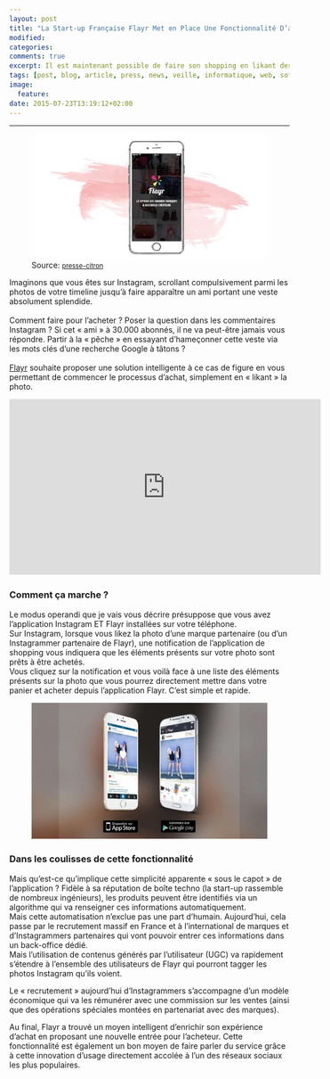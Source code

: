 ```yaml
---
layout: post
title: "La Start-up Française Flayr Met en Place Une Fonctionnalité D’achat Intelligente via Instagram"
modified:
categories: 
comments: true
excerpt: Il est maintenant possible de faire son shopping en likant des photos sur Instagram
tags: [post, blog, article, press, news, veille, informatique, web, software, hardware, logiciel, startup, startup weekend, Flayr, france, accelerateur, accompagnement, vente, achat, instagram, fonctionnalité, intelligence, digital, numerique, incubateur]
image:
  feature:
date: 2015-07-23T13:19:12+02:00
---
```

<hr>

<figure>
	<img src="../images/flayr/flayr.jpg" alt="">
	Source: <a href="http://www.presse-citron.net/il-est-maintenant-possible-de-faire-son-shopping-en-likant-des-photos-sur-instagram/"><small>presse-citron</small></a>
</figure>

<p>Imaginons que vous êtes sur Instagram, scrollant compulsivement parmi les photos de votre timeline jusqu’à faire apparaître un ami portant une veste absolument splendide.
<br><br>
Comment faire pour l’acheter ?
Poser la question dans les commentaires Instagram ? Si cet « ami » à 30.000 abonnés, il ne va peut-être jamais vous répondre.
Partir à la « pêche » en essayant d’hameçonner cette veste via les mots clés d’une recherche Google à tâtons ?
<br><br>
<a href="http://fr.flayr.com/">Flayr</a> souhaite proposer une solution intelligente à ce cas de figure en vous permettant de commencer le processus d’achat, simplement en « likant » la photo.</p>

<iframe width="560" height="315" src="https://www.youtube.com/embed/xnXMPLgnQo8" frameborder="0"></iframe>

<h3>Comment ça marche ?</h3>

<p>Le modus operandi que je vais vous décrire présuppose que vous avez l’application Instagram ET Flayr installées sur votre téléphone.<br>
Sur Instagram, lorsque vous likez la photo d’une marque partenaire (ou d’un Instagrammer partenaire de Flayr), une notification de l’application de shopping vous indiquera que les éléments présents sur votre photo sont prêts à être achetés.<br>
Vous cliquez sur la notification et vous voilà face à une liste des éléments présents sur la photo que vous pourrez directement mettre dans votre panier et acheter depuis l’application Flayr.
C’est simple et rapide.</p>

<figure>
	<img src="../images/flayr/flayr-instagram.jpg" alt="">
</figure>

<h3>Dans les coulisses de cette fonctionnalité</h3>

<p>Mais qu’est-ce qu’implique cette simplicité apparente « sous le capot » de l’application ?
Fidèle à sa réputation de boîte techno (la start-up rassemble de nombreux ingénieurs), les produits peuvent être identifiés via un algorithme qui va renseigner ces informations automatiquement.<br>
Mais cette automatisation n’exclue pas une part d’humain. Aujourd’hui, cela passe par le recrutement massif en France et à l’international de marques et d’Instagrammers partenaires qui vont pouvoir entrer ces informations dans un back-office dédié.<br>
Mais l’utilisation de contenus générés par l’utilisateur (UGC) va rapidement s’étendre à l’ensemble des utilisateurs de Flayr qui pourront tagger les photos Instagram qu’ils voient.</p>

<p>Le « recrutement » aujourd’hui d’Instagrammers s’accompagne d’un modèle économique qui va les rémunérer avec une commission sur les ventes (ainsi que des opérations spéciales montées en partenariat avec des marques).</p>

<p>Au final, Flayr a trouvé un moyen intelligent d’enrichir son expérience d’achat en proposant une nouvelle entrée pour l’acheteur. Cette fonctionnalité est également un bon moyen de faire parler du service grâce à cette innovation d’usage directement accolée à l’un des réseaux sociaux les plus populaires.</p>
